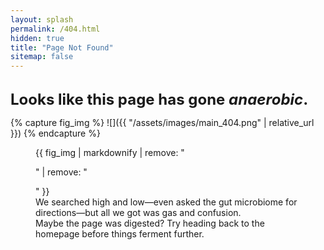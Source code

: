 ```yaml
---
layout: splash
permalink: /404.html
hidden: true
title: "Page Not Found"
sitemap: false
---
```


<br /><font size="5"><b>Looks like this page has gone <i>anaerobic</i>.</b></font>

{% capture fig_img %}
![]({{ "/assets/images/main_404.png" | relative_url }})
{% endcapture %}

<figure>
  {{ fig_img | markdownify | remove: "<p>" | remove: "</p>" }}
        <figcaption>We searched high and low—even asked the gut microbiome for directions—but all we got was gas and confusion.<br />
        Maybe the page was digested? Try heading back to the homepage before things ferment further.</figcaption>
</figure>
